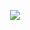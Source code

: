 <!--
**Gagarinwjj/gagarinwjj** is a ✨ _special_ ✨ repository because its `README.md` (this file) appears on your GitHub profile.

Here are some ideas to get you started:

- 🔭 I’m currently working on ...
- 🌱 I’m currently learning ...
- 👯 I’m looking to collaborate on ...
- 🤔 I’m looking for help with ...
- 💬 Ask me about ...
- 📫 How to reach me: ...
- 😄 Pronouns: ...
- ⚡ Fun fact: ...
[![Gagarinwjj's GitHub stats](https://github-readme-stats.vercel.app/api?username=gagarinwjj&hide=issues,contribs&show_icons=true&bg_color=135,ff00ff,0000dd)](http://gagarinwjj.github.io)
-->

<p align="center">
  <a href="http://gagarinwjj.github.io">
    <img src="https://github-readme-stats.vercel.app/api?username=gagarinwjj&count_private=true&show_icons=true&hide=contribs&include_all_commits=true&theme=vue-dark" />
  </a>
</p>
